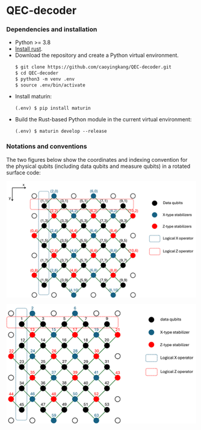 # QEC-decoder

### Dependencies and installation

- Python >= 3.8
- [Install rust](https://www.rust-lang.org/tools/install).
- Download the repository and create a Python virtual environment.
  ```
  $ git clone https://github.com/caoyingkang/QEC-decoder.git
  $ cd QEC-decoder
  $ python3 -m venv .env
  $ source .env/bin/activate
  ```
- Install maturin:
  ```
  (.env) $ pip install maturin
  ```
- Build the Rust-based Python module in the current virtual environment:
  ```
  (.env) $ maturin develop --release
  ```


### Notations and conventions
The two figures below show the coordinates and indexing convention for the physical qubits (including data qubits and measure qubits) in a rotated surface code:

![Rotated Surface Code Coordinates](figs/rotated_surface_code_coords.png)

![Rotated Surface Code Indices](figs/rotated_surface_code_indices.png)